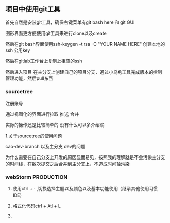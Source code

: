 ## 项目中使用git工具

首先自然是安装git工具，确保右键菜单有git bash here 和 git GUI

图形界面更方便使用git工具来进行clone以及create

然后在git bash界面使用ssh-keygen -t rsa -C "YOUR NAME HERE" 创建本地的ssh 公用key

然后在gitlab工作台上复制上相应的ssh

然后进入项目 在主分支上创建自己的项目分支，通过小乌龟工具完成版本的控制管理功能，然后pull东西

### sourcetree

注册账号

通过视图化的界面进行拉取 推送 合并 

实际的操作还是比较简单的 没有什么可以多介绍滴

1.关于sourcetree的使用问题

cao-dev-branch  以及主分支 dev的问题

为什么需要在自己分支上开发的原因显而易见，按照我的理解就是不会污染主分支的时间线，在数次提交之后合并到主分支上，不造成时间轴污染


### webStorm PRODUCTION

1. 使用ctrl + ·  ,切换选择主题以及颜色以及基本功能使用（继承其他使用习惯IDE）

2. 格式化代码ctrl + Atl + L 

3. 